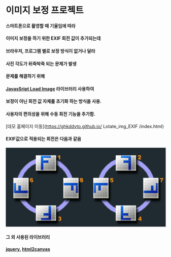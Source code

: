 # 이미지 보정 프로젝트

#### 스마트폰으로 촬영할 때 기울임에 따라 
#### 이미지 보정을 하기 위한 EXIF 회전 값이 추가되는데
#### 브라우저, 프로그램 별로 보정 방식이 없거나 달라 
#### 사진 각도가 뒤죽박죽 되는 문제가 발생

#### 문제를 해결하기 위해 
#### [JavasSript Load Image](https://github.com/blueimp/JavaScript-Load-Image) 라이브러리 사용하여
#### 보정이 아닌 회전 값 자체를 초기화 하는 방식을 사용.
#### 사용자의 편의성을 위해 수동 회전 기능을 추가함.

[데모 홈페이지 이동](https://ghkddyto.github.io/
Lotate_img_EXIF
/index.html)


#### EXIF값으로 적용되는 회전은 다음과 같음
![EXIF예시이미지](orientation.gif)


#### 그 외 사용된 라이브러리
#### [jquery](https://github.com/jquery/jquery), [html2canvas](https://github.com/niklasvh/html2canvas)
